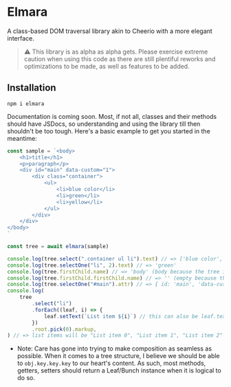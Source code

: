 # Elmara

A class-based DOM traversal library akin to Cheerio with a more elegant interface.

> ⚠️ This library is as alpha as alpha gets. Please exercise extreme caution when using this code as there are still plentiful reworks and optimizations to be made, as well as features to be added.

## Installation

```shell
npm i elmara
```

Documentation is coming soon. Most, if not all, classes and their methods should have JSDocs, so understanding and using the library till then shouldn't be too tough. Here's a basic example to get you started in the meantime:

```js
const sample = `<body>
    <h1>title</h1>
    <p>paragraph</p>
    <div id="main" data-custom="1">
        <div class="container">
            <ul>
                <li>blue color</li>
                <li>green</li>
                <li>yellow</li>
            </ul>
        </div>
    </div>
</body>
`

const tree = await elmara(sample)

console.log(tree.select(".container ul li").text) // => ['blue color', 'green', 'yellow']
console.log(tree.selectOne("li", 2).text) // => 'green'
console.log(tree.firstChild.name) // => 'body' (body because the tree is kinda like its own element, so body is technically the first child)
console.log(tree.firstChild.firstChild.name) // => '' (empty because there're newline and space text nodes after the body)
console.log(tree.selectOne("#main").attr) // => { id: 'main', 'data-custom': '1' }
console.log(
	tree
		.select("li")
		.forEach((leaf, i) => {
			leaf.setText(`List item ${i}`) // this can also be leaf.text = `List item ${i}`
		})
		.root.pick(0).markup,
) // => list items will be "List item 0", "List item 1", "List item 2"
```

+ Note: Care has gone into trying to make composition as seamless as possible. When it comes to a tree structure, I believe we should be able to `obj.key.key.key` to our heart's content. As such, most methods, getters, setters should return a Leaf/Bunch instance when it is logical to do so.